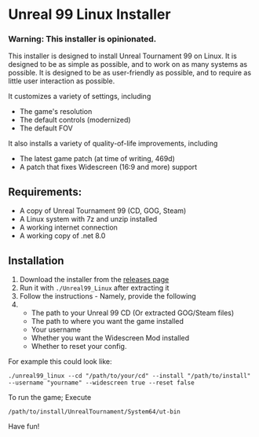 # Unreal 99 Linux Installer

### Warning: This installer is opinionated.

This installer is designed to install Unreal Tournament 99 on Linux. It is designed to be as simple as possible, and to work on as many systems as possible. It is designed to be as user-friendly as possible, and to require as little user interaction as possible.

It customizes a variety of settings, including

- The game's resolution
- The default controls (modernized)
- The default FOV

It also installs a variety of quality-of-life improvements, including

- The latest game patch (at time of writing, 469d)
- A patch that fixes Widescreen (16:9 and more) support

## Requirements:

- A copy of Unreal Tournament 99 (CD, GOG, Steam)
- A Linux system with 7z and unzip installed
- A working internet connection
- A working copy of .net 8.0

## Installation

1. Download the installer from the [releases page](https://github.com/Krutonium/Unreal99-Installer-Linux/releases)
2. Run it with `./Unreal99_Linux` after extracting it
3. Follow the instructions - Namely, provide the following
4. - The path to your Unreal 99 CD (Or extracted GOG/Steam files)
   - The path to where you want the game installed
   - Your username
   - Whether you want the Widescreen Mod installed
   - Whether to reset your config.

For example this could look like:

`./unreal99_linux --cd "/path/to/your/cd" --install "/path/to/install" --username "yourname" --widescreen true --reset false`

To run the game; Execute
    
`/path/to/install/UnrealTournament/System64/ut-bin`

Have fun!
